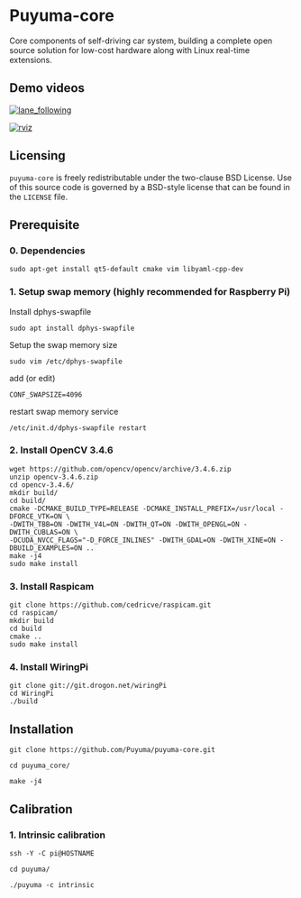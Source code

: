# Puyuma-core

Core components of self-driving car system, building a complete open source solution
for low-cost hardware along with Linux real-time extensions.

## Demo videos

[![lane_following](https://github.com/ncku-ros2-research/xenobot/blob/master/materials/demo_video1.jpeg?raw=true)](https://www.youtube.com/watch?v=84MXc0_F61o)

[![rviz](https://github.com/ncku-ros2-research/xenobot/blob/master/materials/demo_video2.jpeg?raw=true)](https://www.youtube.com/watch?v=XK602hzbORY&feature=youtu.be)

Licensing
---------
`puyuma-core` is freely redistributable under the two-clause BSD License.
Use of this source code is governed by a BSD-style license that can be found
in the `LICENSE` file.

## Prerequisite

### 0. Dependencies

```
sudo apt-get install qt5-default cmake vim libyaml-cpp-dev
```
### 1. Setup swap memory (highly recommended for Raspberry Pi)

Install dphys-swapfile

```
sudo apt install dphys-swapfile
```

Setup the swap memory size

```
sudo vim /etc/dphys-swapfile
```

add (or edit)

```
CONF_SWAPSIZE=4096
```

restart swap memory service

```
/etc/init.d/dphys-swapfile restart
```

### 2. Install OpenCV 3.4.6

```
wget https://github.com/opencv/opencv/archive/3.4.6.zip
unzip opencv-3.4.6.zip
cd opencv-3.4.6/
mkdir build/
cd build/
cmake -DCMAKE_BUILD_TYPE=RELEASE -DCMAKE_INSTALL_PREFIX=/usr/local -DFORCE_VTK=ON \
-DWITH_TBB=ON -DWITH_V4L=ON -DWITH_QT=ON -DWITH_OPENGL=ON -DWITH_CUBLAS=ON \
-DCUDA_NVCC_FLAGS="-D_FORCE_INLINES" -DWITH_GDAL=ON -DWITH_XINE=ON -DBUILD_EXAMPLES=ON ..
make -j4
sudo make install
```

### 3. Install Raspicam

```
git clone https://github.com/cedricve/raspicam.git
cd raspicam/
mkdir build
cd build
cmake ..
sudo make install
```

### 4. Install WiringPi

```
git clone git://git.drogon.net/wiringPi
cd WiringPi
./build
```

## Installation

```
git clone https://github.com/Puyuma/puyuma-core.git

cd puyuma_core/

make -j4
```

## Calibration

### 1. Intrinsic calibration

```
ssh -Y -C pi@HOSTNAME

cd puyuma/

./puyuma -c intrinsic
```
